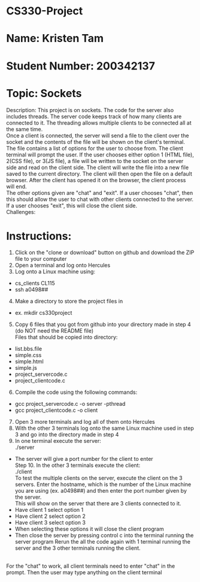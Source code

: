 # CS330-Project
# Name: Kristen Tam
# Student Number: 200342137
# Topic: Sockets
Description:
This project is on sockets. The code for the server also includes threads. The server code keeps track of how many clients are connected to it. The threading allows multiple clients to be connected all at the same time. <br/>
Once a client is connected, the server will send a file to the client over the socket and the contents of the file will be shown on the client's terminal. The file contains a list of options for the user to choose from. The client terminal will prompt the user. If the user chooses either option 1 (HTML file), 2(CSS file), or 3(JS file), a file will be written to the socket on the server side and read on the client side. The client will write the file into a new file saved to the current directory. The client will then open the file on a default browser. After the client has opened it on the browser, the client process will end. <br/>
The other options given are "chat" and "exit". If a user chooses "chat", then this should allow the user to chat with other clients connected to the server. If a user chooses "exit", this will close the client side. <br/>
Challenges:
<br/>
# Instructions:
1. Click on the "clone or download" button on github and download the ZIP file to your computer <br/>
2. Open a terminal and log onto Hercules <br/>
3. Log onto a Linux machine using: <br/>
- cs_clients CL115 <br/>
- ssh a0498## <br/>
4. Make a directory to store the project files in <br/>
- ex. mkdir cs330project <br/>
5. Copy 6 files that you got from github into your directory made in step 4 (do NOT need the README file) <br/>
Files that should be copied into directory: 
- list.bbs.file
- simple.css
- simple.html
- simple.js
- project_servercode.c
- project_clientcode.c <br/>
6. Compile the code using the following commands: <br/>
- gcc project_servercode.c -o server -pthread 
- gcc project_clientcode.c -o client <br/>
7. Open 3 more terminals and log all of them onto Hercules <br/>
8. With the other 3 terminals log onto the same Linux machine used in step 3 and go into the directory made in step 4 <br/>
9. In one terminal execute the server: <br/>
./server <br/>
- The server will give a port number for the client to enter <br/>
Step 10. In the other 3 terminals execute the client: <br/>
./client <br/>
To test the multiple clients on the server, execute the client on the 3 servers. Enter the hostname, which is the number of the Linux machine you are using (ex. a0498##) and then enter the port number given by the server. <br/>
This will show on the server that there are 3 clients connected to it. <br/>
- Have client 1 select option 1 
- Have client 2 select option 2
- Have client 3 select option 3
- When selecting these options it will close the client program
- Then close the server by pressing control c into the terminal running the server program
Rerun the all the code again with 1 terminal running the server and the 3 other terminals running the client.
<br/>
For the "chat" to work, all client terminals need to enter "chat" in the prompt. Then the user may type anything on the client terminal
<br/>
